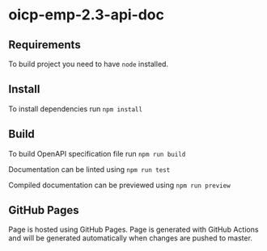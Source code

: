 # oicp-emp-2.3-api-doc

## Requirements

To build project you need to have `node` installed.

## Install

To install dependencies run `npm install`

## Build

To build OpenAPI specification file run `npm run build`

Documentation can be linted using `npm run test`

Compiled documentation can be previewed using `npm run preview`

## GitHub Pages

Page is hosted using GitHub Pages. Page is generated with GitHub Actions and will be generated automatically when changes are pushed to master.